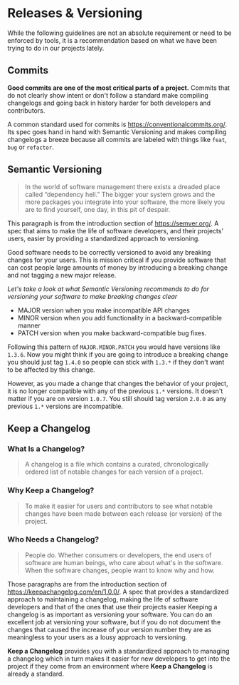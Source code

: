 # Releases & Versioning

While the following guidelines are not an absolute requirement or need to be enforced by tools, it is a recommendation based on what we have been trying to do in our projects lately.

## Commits <a id="commits"></a>

**Good commits are one of the most critical parts of a project.** Commits that do not clearly show intent or don't follow a standard make compiling changelogs and going back in history harder for both developers and contributors.

A common standard used for commits is https://conventionalcommits.org/. Its spec goes hand in hand with Semantic Versioning and makes compiling changelogs a breeze because all commits are labeled with things like `feat`, `bug` or `refactor`.

## Semantic Versioning <a id="semantic-versioning"></a>

> In the world of software management there exists a dreaded place called “dependency hell.” The bigger your system grows and the more packages you integrate into your software, the more likely you are to find yourself, one day, in this pit of despair.

This paragraph is from the introduction section of https://semver.org/. A spec that aims to make the life of software developers, and their projects' users, easier by providing a standardized approach to versioning.

Good software needs to be correctly versioned to avoid any breaking changes for your users. This is mission critical if you provide software that can cost people large amounts of money by introducing a breaking change and not tagging a new major release.

_Let's take a look at what Semantic Versioning recommends to do for versioning your software to make breaking changes clear_

* MAJOR version when you make incompatible API changes
* MINOR version when you add functionality in a backward-compatible manner
* PATCH version when you make backward-compatible bug fixes.

Following this pattern of `MAJOR.MINOR.PATCH` you would have versions like `1.3.6`. Now you might think if you are going to introduce a breaking change you should just tag `1.4.0` so people can stick with `1.3.*` if they don't want to be affected by this change.

However, as you made a change that changes the behavior of your project, it is no longer compatible with any of the previous `1.*` versions. It doesn't matter if you are on version `1.0.7`. You still should tag version `2.0.0` as any previous `1.*` versions are incompatible.

## Keep a Changelog <a id="keep-a-changelog"></a>

### What Is a Changelog? <a id="what-is-a-changelog"></a>

> A changelog is a file which contains a curated, chronologically ordered list of notable changes for each version of a project.

### Why Keep a Changelog? <a id="why-keep-a-changelog"></a>

> To make it easier for users and contributors to see what notable changes have been made between each release \(or version\) of the project.

### Who Needs a Changelog? <a id="who-needs-a-changelog"></a>

> People do. Whether consumers or developers, the end users of software are human beings, who care about what's in the software. When the software changes, people want to know why and how.

Those paragraphs are from the introduction section of https://keepachangelog.com/en/1.0.0/. A spec that provides a standardized approach to maintaining a changelog, making the life of software developers and that of the ones that use their projects easier Keeping a changelog is as important as versioning your software. You can do an excellent job at versioning your software, but if you do not document the changes that caused the increase of your version number they are as meaningless to your users as a lousy approach to versioning.

**Keep a Changelog** provides you with a standardized approach to managing a changelog which in turn makes it easier for new developers to get into the project if they come from an environment where **Keep a Changelog** is already a standard.

